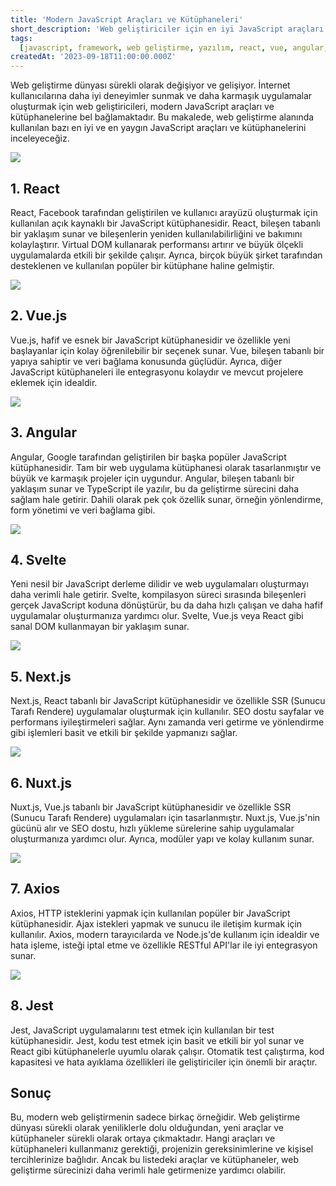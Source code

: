 ```yaml
---
title: 'Modern JavaScript Araçları ve Kütüphaneleri'
short_description: 'Web geliştiriciler için en iyi JavaScript araçları ve kütüphaneleri.'
tags:
  [javascript, framework, web geliştirme, yazılım, react, vue, angular, svelte]
createdAt: '2023-09-18T11:00:00.000Z'
---
```


Web geliştirme dünyası sürekli olarak değişiyor ve gelişiyor. İnternet kullanıcılarına daha iyi deneyimler sunmak ve daha karmaşık uygulamalar oluşturmak için web geliştiricileri, modern JavaScript araçları ve kütüphanelerine bel bağlamaktadır. Bu makalede, web geliştirme alanında kullanılan bazı en iyi ve en yaygın JavaScript araçları ve kütüphanelerini inceleyeceğiz.

![](https://pbs.twimg.com/card_img/1702720984820617216/MB3FzkIm?format=png&name=medium)

## 1. React

React, Facebook tarafından geliştirilen ve kullanıcı arayüzü oluşturmak için kullanılan açık kaynaklı bir JavaScript kütüphanesidir. React, bileşen tabanlı bir yaklaşım sunar ve bileşenlerin yeniden kullanılabilirliğini ve bakımını kolaylaştırır. Virtual DOM kullanarak performansı artırır ve büyük ölçekli uygulamalarda etkili bir şekilde çalışır. Ayrıca, birçok büyük şirket tarafından desteklenen ve kullanılan popüler bir kütüphane haline gelmiştir.

![](https://media.publit.io/file/v2Q9l29v.jpeg)

## 2. Vue.js

Vue.js, hafif ve esnek bir JavaScript kütüphanesidir ve özellikle yeni başlayanlar için kolay öğrenilebilir bir seçenek sunar. Vue, bileşen tabanlı bir yapıya sahiptir ve veri bağlama konusunda güçlüdür. Ayrıca, diğer JavaScript kütüphaneleri ile entegrasyonu kolaydır ve mevcut projelere eklemek için idealdir.

![](https://bs-uploads.toptal.io/blackfish-uploads/components/seo/content/og_image_file/og_image/1131364/angular-5-tutorial-325403e130ba3b2c367174b73bb7275a.png)

## 3. Angular

Angular, Google tarafından geliştirilen bir başka popüler JavaScript kütüphanesidir. Tam bir web uygulama kütüphanesi olarak tasarlanmıştır ve büyük ve karmaşık projeler için uygundur. Angular, bileşen tabanlı bir yaklaşım sunar ve TypeScript ile yazılır, bu da geliştirme sürecini daha sağlam hale getirir. Dahili olarak pek çok özellik sunar, örneğin yönlendirme, form yönetimi ve veri bağlama gibi.

![](https://valuelogic.one/blog/wp-content/uploads/2020/11/Svelte-blogpost.png)

## 4. Svelte

Yeni nesil bir JavaScript derleme dilidir ve web uygulamaları oluşturmayı daha verimli hale getirir. Svelte, kompilasyon süreci sırasında bileşenleri gerçek JavaScript koduna dönüştürür, bu da daha hızlı çalışan ve daha hafif uygulamalar oluşturmanıza yardımcı olur. Svelte, Vue.js veya React gibi sanal DOM kullanmayan bir yaklaşım sunar.

![](https://hackernoon.imgix.net/images/uDPqwahUxKSKSQ17IYMKmh9T5uu1-jjh3te3.jpeg)

## 5. Next.js

Next.js, React tabanlı bir JavaScript kütüphanesidir ve özellikle SSR (Sunucu Tarafı Rendere) uygulamalar oluşturmak için kullanılır. SEO dostu sayfalar ve performans iyileştirmeleri sağlar. Aynı zamanda veri getirme ve yönlendirme gibi işlemleri basit ve etkili bir şekilde yapmanızı sağlar.

![](https://i.ytimg.com/vi/PkdY8vfNxQs/maxresdefault.jpg)

## 6. Nuxt.js

Nuxt.js, Vue.js tabanlı bir JavaScript kütüphanesidir ve özellikle SSR (Sunucu Tarafı Rendere) uygulamaları için tasarlanmıştır. Nuxt.js, Vue.js'nin gücünü alır ve SEO dostu, hızlı yükleme sürelerine sahip uygulamalar oluşturmanıza yardımcı olur. Ayrıca, modüler yapı ve kolay kullanım sunar.

![](https://dev-to-uploads.s3.amazonaws.com/uploads/articles/iu70z7h4vp482ptvsw3d.png)

## 7. Axios

Axios, HTTP isteklerini yapmak için kullanılan popüler bir JavaScript kütüphanesidir. Ajax istekleri yapmak ve sunucu ile iletişim kurmak için kullanılır. Axios, modern tarayıcılarda ve Node.js'de kullanım için idealdir ve hata işleme, isteği iptal etme ve özellikle RESTful API'lar ile iyi entegrasyon sunar.

![](https://jestjs.io/img/opengraph.png)

## 8. Jest

Jest, JavaScript uygulamalarını test etmek için kullanılan bir test kütüphanesidir. Jest, kodu test etmek için basit ve etkili bir yol sunar ve React gibi kütüphanelerle uyumlu olarak çalışır. Otomatik test çalıştırma, kod kapasitesi ve hata ayıklama özellikleri ile geliştiriciler için önemli bir araçtır.

## Sonuç

Bu, modern web geliştirmenin sadece birkaç örneğidir. Web geliştirme dünyası sürekli olarak yeniliklerle dolu olduğundan, yeni araçlar ve kütüphaneler sürekli olarak ortaya çıkmaktadır. Hangi araçları ve kütüphaneleri kullanmanız gerektiği, projenizin gereksinimlerine ve kişisel tercihlerinize bağlıdır. Ancak bu listedeki araçlar ve kütüphaneler, web geliştirme sürecinizi daha verimli hale getirmenize yardımcı olabilir.
